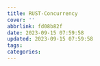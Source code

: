 ```yaml
---
title: RUST-Concurrency
cover: ''
abbrlink: fd08b82f
date: 2023-09-15 07:59:58
updated: 2023-09-15 07:59:58
tags:
categories:
---
```

